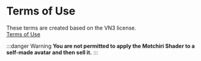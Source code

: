 
# Terms of Use

These terms are created based on the VN3 license.  
[Terms of Use](https://drive.google.com/drive/folders/1i4kSwxNIfkRUEcDMTe0eDM9wprA97sXF?usp=sharing)

:::danger Warning
**You are not permitted to apply the Motchiri Shader to a self-made avatar and then sell it.**
:::

